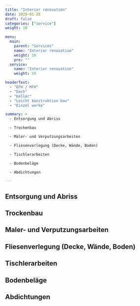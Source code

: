 ```yaml
---
title: "Interior renovation"
date: 2020-01-28
draft: false
categories: ["service"]
weight: 10

menu:
  main:
    parent: "Services"
    name: "Interior renovation"
    weight: 10
    pre: ""
  service:
    name: "Interior renovation"
    weight: 10

headerText:
  - "EFH / MFH"
  - "Dach"
  - "Keller"
  - "Leicht konstruktion bau"
  - "Einzel werke"

summary: >
  - Entsorgung und Abriss

  - Trockenbau

  - Maler- und Verputzungsarbeiten

  - Fliesenverlegung (Decke, Wände, Boden)

  - Tischlerarbeiten

  - Bodenbeläge

  - Abdichtungen

---
```


## Entsorgung und Abriss
## Trockenbau
## Maler- und Verputzungsarbeiten
## Fliesenverlegung (Decke, Wände, Boden)
## Tischlerarbeiten
## Bodenbeläge
## Abdichtungen
